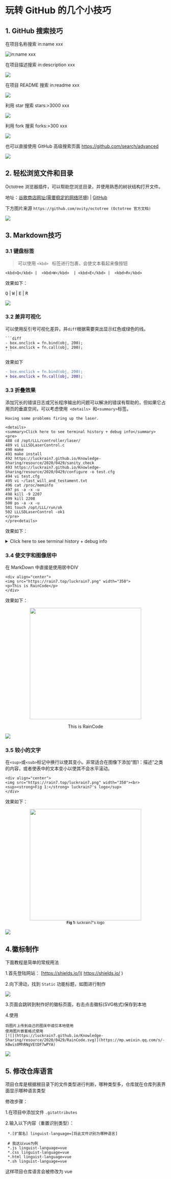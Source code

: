 # 玩转 GitHub 的几个小技巧

## 1.  GitHub 搜索技巧

在项目名称搜索 in:name xxx

![in:name xxx](https://luckrain7.github.io/Knowledge-Sharing/resource/2020/0429/inname.png)

在项目描述搜索 in:description xxx

![](https://luckrain7.github.io/Knowledge-Sharing/resource/2020/0429/indescription.png)

在项目 README 搜索 in:readme xxx

![](https://luckrain7.github.io/Knowledge-Sharing/resource/2020/0429/inreadme.png)

利用 star 搜索 stars:>3000 xxx 

![](https://luckrain7.github.io/Knowledge-Sharing/resource/2020/0429/instars.png)

利用 fork 搜索 forks:>300 xxx

![](https://luckrain7.github.io/Knowledge-Sharing/resource/2020/0429/inforks.png)

也可以直接使用 GitHub 高级搜索页面 [ https://github.com/search/advanced ]( https://github.com/search/advanced )

![](https://luckrain7.github.io/Knowledge-Sharing/resource/2020/0429/github-self-advanced-search.png)

## 2.  轻松浏览文件和目录

Octotree 浏览器插件，可以帮助您浏览目录，并使用熟悉的树状结构打开文件。

地址：[谷歌商店网址(需要稳定的网络环境)]( https://chrome.google.com/webstore/detail/octotree/bkhaagjahfmjljalopjnoealnfndnagc ) | [GitHub]( https://github.com/ovity/octotree )

下方图片来源  `https://github.com/ovity/octotree (Octotree 官方文档)`

![](https://luckrain7.github.io/Knowledge-Sharing/resource/2020/0429/78818701-ee142700-7989-11ea-9297-c3cf4e88f891.gif)





## 3.  Markdown技巧

### 3.1 键盘标签

> 可以使用  `<kbd> ` 标签进行包裹，会使文本看起来像按钮
> 

```
<kbd>Q</kbd> |  <kbd>W</kbd>  | <kbd>E</kbd> |  <kbd>R</kbd> 
```

效果如下：

<kbd>Q</kbd> |  <kbd>W</kbd>  | <kbd>E</kbd> |  <kbd>R</kbd> 

![](https://luckrain7.github.io/Knowledge-Sharing/resource/2020/0429/kbd.png)



### 3.2 差异可视化

 可以使用反引号可视化差异，并`diff`根据需要突出显示红色或绿色的线。 

```
​```diff
- box.onclick = fn.bind(obj, 200);
+ box.onclick = fn.call(obj, 200);
​```
```

效果如下

```diff
- box.onclick = fn.bind(obj, 200);
+ box.onclick = fn.call(obj, 200);
```

###  3.3 折叠效果

添加冗长的错误日志或冗长程序输出的问题可以解决的错误有帮助的，但如果它占用页的垂直空间，可以考虑使用`  <details>  `和` <summary> `标签。 

```
Having some problems firing up the laser.

<details>
<summary>Click here to see terminal history + debug info</summary>
<pre>
488 cd /opt/LLL/controller/laser/
489 vi LLLSDLaserControl.c
490 make
491 make install
492 https://luckrain7.github.io/Knowledge-Sharing/resource/2020/0429/sanity_check
493 https://luckrain7.github.io/Knowledge-Sharing/resource/2020/0429/configure -o test.cfg
494 vi test.cfg
495 vi ~/last_will_and_testament.txt
496 cat /proc/meminfo
497 ps -a -x -u
498 kill -9 2207
499 kill 2208
500 ps -a -x -u
501 touch /opt/LLL/run/ok
502 LLLSDLaserControl -ok1
</pre>
</pre<details>
```

效果如下：

<details>
<summary>Click here to see terminal history + debug info</summary>
<pre>
488 cd /opt/LLL/controller/laser/
489 vi LLLSDLaserControl.c
490 make
491 make install
492 https://luckrain7.github.io/Knowledge-Sharing/resource/2020/0429/sanity_check
493 https://luckrain7.github.io/Knowledge-Sharing/resource/2020/0429/configure -o test.cfg
494 vi test.cfg
495 vi ~/last_will_and_testament.txt
496 cat /proc/meminfo
497 ps -a -x -u
498 kill -9 2207
499 kill 2208
500 ps -a -x -u
501 touch /opt/LLL/run/ok
502 LLLSDLaserControl -ok1
</pre>
</details>



### 3.4  使文字和图像居中

在 MarkDown 中直接是使用居中DIV

```
<div align="center">
<img src="https://rain7.top/luckrain7.png" width="350">
<p>This is RainCode</p>
</div>
```

效果如下：

<div align="center">
<img src="https://rain7.top/luckrain7.png" width="350">
<p>This is RainCode</p>
</div>

![](https://luckrain7.github.io/Knowledge-Sharing/resource/2020/0429/img-center.png)

### 3.5 较小的文字

 在`<sup>`或`<sub>`标记中换行以使其变小。非常适合在图像下添加“图1：描述”之类的内容，或者使表中的文本变小以使其不会水平滚动。 

```
<div align="center">
<img src="https://rain7.top/luckrain7.png" width="350"><br>
<sup><strong>Fig 1:</strong> luckrain7's logo</sup>
</div>
```

效果如下：

<div align="center">
<img src="https://rain7.top/luckrain7.png" width="350"><br>
<sup><strong>Fig 1:</strong> luckrain7's logo</sup>
</div>

![](https://luckrain7.github.io/Knowledge-Sharing/resource/2020/0429/little-word.png)

## 4.徽标制作

下面教程是简单的常规用法

1.首先登陆网站： [https://shields.io/]( https://shields.io/ )

2.向下滑动，找到 `Static` 功能标题，如图进行制作

![](https://luckrain7.github.io/Knowledge-Sharing/resource/2020/0429/shieldsio.png)

3.页面会跳转到制作好的徽标页面，右击点击徽标(SVG格式)保存到本地

4.使用

```
将图片上传到自己的图床中或仅本地使用
使用图片嵌套格式使用
[![](https://luckrain7.github.io/Knowledge-Sharing/resource/2020/0429/RainCode.svg)](https://mp.weixin.qq.com/s/-kBwis0MhRNgVEtDF7wPYA)
```

[![](https://luckrain7.github.io/Knowledge-Sharing/resource/2020/0429/RainCode.svg)](https://mp.weixin.qq.com/s/-kBwis0MhRNgVEtDF7wPYA)



## 5.  修改仓库语言

项目仓库是根据根目录下的文件类型进行判断，哪种类型多，仓库就在仓库列表界面显示哪种语言类型

修改步骤：

1.在项目中添加文件 ` .gitattributes `

2.输入以下内容（重置识别类型）：

```
 *.[扩展名] linguist-language=[将此文件识别为哪种语言]
 
 # 我这以vue为例
 *.js linguist-language=vue
 *.css linguist-language=vue
 *.html linguist-language=vue
 *.sh linguist-language=vue
```

这样项目仓库语言会被修改为 vue